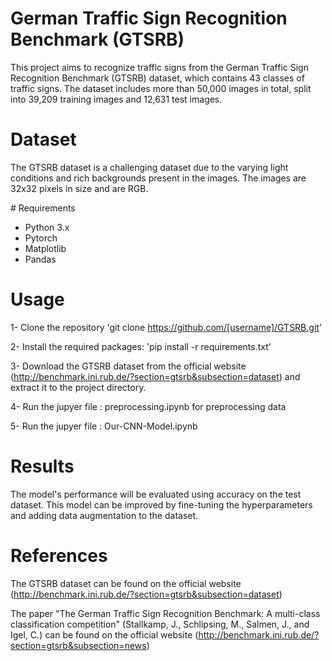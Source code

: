 # German Traffic Sign Recognition Benchmark (GTSRB)
This project aims to recognize traffic signs from the German Traffic Sign Recognition Benchmark (GTSRB) dataset, which contains 43 classes of traffic signs. The dataset includes more than 50,000 images in total, split into 39,209 training images and 12,631 test images.

# Dataset

The GTSRB dataset is a challenging dataset due to the varying light conditions and rich backgrounds present in the images. The images are 32x32 pixels in size and are RGB.

# Requirements

- Python 3.x
- Pytorch
- Matplotlib
- Pandas

# Usage

1- Clone the repository 'git clone https://github.com/[username]/GTSRB.git'

2- Install the required packages: 'pip install -r requirements.txt'

3- Download the GTSRB dataset from the official website (http://benchmark.ini.rub.de/?section=gtsrb&subsection=dataset) and extract it to the project directory.

4- Run the jupyer file : preprocessing.ipynb for preprocessing data

5- Run the jupyer file : Our-CNN-Model.ipynb

# Results

The model's performance will be evaluated using accuracy on the test dataset. This model can be improved by fine-tuning the hyperparameters and adding data augmentation to the dataset.

# References

The GTSRB dataset can be found on the official website (http://benchmark.ini.rub.de/?section=gtsrb&subsection=dataset)

The paper "The German Traffic Sign Recognition Benchmark: A multi-class classification competition" (Stallkamp, J., Schlipsing, M., Salmen, J., and Igel, C.) can be found on the official website (http://benchmark.ini.rub.de/?section=gtsrb&subsection=news)
